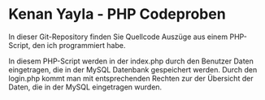 # Kenan Yayla - PHP Codeproben

In dieser Git-Repository finden Sie Quellcode Auszüge aus einem PHP-Script, den ich programmiert habe. 

In diesem PHP-Script werden in der index.php durch den Benutzer Daten eingetragen, die in der MySQL Datenbank gespeichert werden. Durch den login.php kommt man mit entsprechenden Rechten zur der Übersicht der Daten, die in der MySQL eingetragen wurden.
